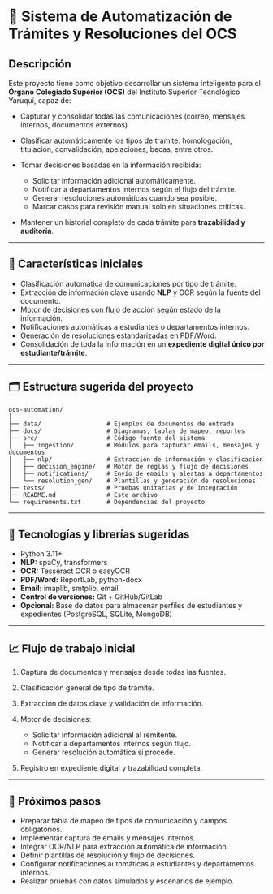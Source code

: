 # 📄 Sistema de Automatización de Trámites y Resoluciones del OCS

## Descripción

Este proyecto tiene como objetivo desarrollar un sistema inteligente para el **Órgano Colegiado Superior (OCS)** del Instituto Superior Tecnológico Yaruquí, capaz de:

- Capturar y consolidar todas las comunicaciones (correo, mensajes internos, documentos externos).
- Clasificar automáticamente los tipos de trámite: homologación, titulación, convalidación, apelaciones, becas, entre otros.
- Tomar decisiones basadas en la información recibida:

  - Solicitar información adicional automáticamente.
  - Notificar a departamentos internos según el flujo del trámite.
  - Generar resoluciones automáticas cuando sea posible.
  - Marcar casos para revisión manual solo en situaciones críticas.

- Mantener un historial completo de cada trámite para **trazabilidad y auditoría**.

---

## 🚀 Características iniciales

- Clasificación automática de comunicaciones por tipo de trámite.
- Extracción de información clave usando **NLP** y OCR según la fuente del documento.
- Motor de decisiones con flujo de acción según estado de la información.
- Notificaciones automáticas a estudiantes o departamentos internos.
- Generación de resoluciones estandarizadas en PDF/Word.
- Consolidación de toda la información en un **expediente digital único por estudiante/trámite**.

---

## 🗂 Estructura sugerida del proyecto

```
ocs-automation/
│
├── data/                  # Ejemplos de documentos de entrada
├── docs/                  # Diagramas, tablas de mapeo, reportes
├── src/                   # Código fuente del sistema
│   ├── ingestion/         # Módulos para capturar emails, mensajes y documentos
│   ├── nlp/               # Extracción de información y clasificación
│   ├── decision_engine/   # Motor de reglas y flujo de decisiones
│   ├── notifications/     # Envío de emails y alertas a departamentos
│   └── resolution_gen/    # Plantillas y generación de resoluciones
├── tests/                 # Pruebas unitarias y de integración
├── README.md              # Este archivo
└── requirements.txt       # Dependencias del proyecto
```

---

## 🔧 Tecnologías y librerías sugeridas

- Python 3.11+
- **NLP:** spaCy, transformers
- **OCR:** Tesseract OCR o easyOCR
- **PDF/Word:** ReportLab, python-docx
- **Email:** imaplib, smtplib, email
- **Control de versiones:** Git + GitHub/GitLab
- **Opcional:** Base de datos para almacenar perfiles de estudiantes y expedientes (PostgreSQL, SQLite, MongoDB)

---

## 📈 Flujo de trabajo inicial

1. Captura de documentos y mensajes desde todas las fuentes.
2. Clasificación general de tipo de trámite.
3. Extracción de datos clave y validación de información.
4. Motor de decisiones:

   - Solicitar información adicional al remitente.
   - Notificar a departamentos internos según flujo.
   - Generar resolución automática si procede.

5. Registro en expediente digital y trazabilidad completa.

---

## 📌 Próximos pasos

- Preparar tabla de mapeo de tipos de comunicación y campos obligatorios.
- Implementar captura de emails y mensajes internos.
- Integrar OCR/NLP para extracción automática de información.
- Definir plantillas de resolución y flujo de decisiones.
- Configurar notificaciones automáticas a estudiantes y departamentos internos.
- Realizar pruebas con datos simulados y escenarios de ejemplo.

